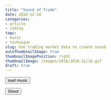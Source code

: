 ```yaml
---
title: "Sound of Trade"
date: 2018-12-16
categories:
- article
- coding
tags:
- music
- technique
slug: Use trading market data to create sound
autoThumbnailImage: true
thumbnailImagePosition: right
thumbnailImage: /images/2018/2018-12/16.gif
draft: true
---
```


<p id="demo"></p>
<p id="query"></p>

<div id="wavesurfer">
    <div id="waveform"></div>    
    <button id="waveButton" onclick="load()">load music</button>
    <script src="https://unpkg.com/wavesurfer.js/dist/wavesurfer.js"></script>
    <script src="/js/trading-audio/audio.js"></script>
</div>

<div id="proceduralSound">
    <p>
        <canvas id="proceduralCanvas" width="640" height="360"></canvas>
    </p>
    <script src="/js/trading-audio/init.js"></script>
    <script src="/js/trading-audio/proceduralSound.js"></script>
    <script> 
        var sample = new ProceduralSound(); 
    </script>
    <button id="scriptButton" onclick="sample.togglePlayback()">Shoot</button>
</div>